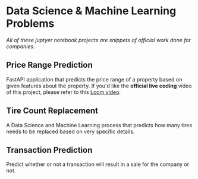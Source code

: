 # Data Science & Machine Learning Problems

*All of these juptyer notebook projects are snippets of official work done for companies.*

## Price Range Prediction
FastAPI application that predicts the price range of a property based on given features about the property. If you'd like the **official live coding** video of this project, please refer to this [Loom video](https://www.loom.com/share/9a4ad9ce65a849c69847f29a00a29019?sid=62b0d1d5-2de1-4583-8ed8-74a6e5bf1d1a).

## Tire Count Replacement
A Data Science and Machine Learning process that predicts how many tires needs to be replaced based on very specific details.

## Transaction Prediction
Predict whether or not a transaction will result in a sale for the company or not.


